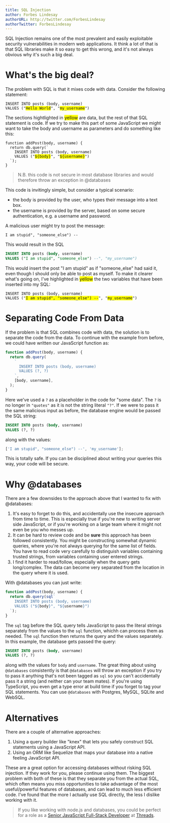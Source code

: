 ```yaml
---
title: SQL Injection
author: Forbes Lindesay
authorURL: http://twitter.com/ForbesLindesay
authorTwitter: ForbesLindesay
---
```


SQL Injection remains one of the most prevalent and easily exploitable security vulnerabilities in modern web applications. It think a lot of that is that SQL libraries make it so easy to get this wrong, and it's not always obvious why it's such a big deal.

<!--truncate-->

# What's the big deal?

The problem with SQL is that it mixes code with data. Consider the following statement:

<!-- ```sql
INSERT INTO posts (body, username)
VALUES ("Hello World", "my_username")
``` -->

<pre><code class="hljs css language-sql"><span class="hljs-keyword">INSERT</span> <span class="hljs-keyword">INTO</span> posts (<span class="hljs-keyword">body</span>, username)
<span class="hljs-keyword">VALUES</span> (<span class="hljs-string">"<span style="background:yellow">Hello World</span>"</span>, <span class="hljs-string">"<span style="background:yellow">my_username</span>"</span>)
</code></pre>

The sections hightlighted in <span class="hljs-string" style="background:yellow">yellow</span> are data, but the rest of that SQL statement is code. If we try to make this part of some JavaScript we might want to take the body and username as parameters and do something like this:

<!-- ```js
function addPost(body, username) {
  return db.query(`
    INSERT INTO posts (body, username)
    VALUES ("${body}", "${username}")
  `);
}
``` -->

<pre><code class="hljs css language-js"><span class="hljs-function"><span class="hljs-keyword">function</span> <span class="hljs-title">addPost</span>(<span class="hljs-params">body, username</span>) </span>{
  <span class="hljs-keyword">return</span> db.query(<span class="hljs-string">`
    INSERT INTO posts (body, username)
    VALUES ("<span class="hljs-subst" style="background:yellow">${body}</span>", "<span class="hljs-subst" style="background:yellow">${username}</span>")
  `</span>);
}
</code></pre>

> N.B. this code is not secure in most database libraries and would therefore throw an exception in @databases

This code is invitingly simple, but consider a typical scenario:

- the body is provided by the user, who types their message into a text box.
- the username is provided by the server, based on some secure authentication, e.g. a username and password.

A malicious user might try to post the message:

```
I am stupid", "someone_else") --
```

This would result in the SQL

```sql
INSERT INTO posts (body, username)
VALUES ("I am stupid", "someone_else") --", "my_username")
```

This would insert the post "I am stupid" as if "someone_else" had said it, even though I should only be able to post as myself. To make it clearer what's going on, I've highlighted in <span class="hljs-string" style="background:yellow">yellow</span> the two variables that have been inserted into my SQL:

<pre><code class="hljs css language-sql"><span class="hljs-keyword">INSERT</span> <span class="hljs-keyword">INTO</span> posts (<span class="hljs-keyword">body</span>, username)
<span class="hljs-keyword">VALUES</span> (<span class="hljs-string">"<span style="background:yellow">I am stupid"</span></span><span style="background:yellow">, <span class="hljs-string">"someone_else"</span>) </span><span class="hljs-comment"><span style="background:yellow">--</span>", "<span style="background:yellow">my_username</span>")</span>
</code></pre>

# Separating Code From Data

If the problem is that SQL combines code with data, the solution is to separate the code from the data. To continue with the example from before, we could have written our JavaScript function as:

```js
function addPost(body, username) {
  return db.query(
    `
      INSERT INTO posts (body, username)
      VALUES (?, ?)
    `,
    [body, username],
  );
}
```

Here we've used a `?` as a placeholder in the code for "some data". The `?` is no longer in `"quotes"` as it is not the string literal `"?"`. If we were to pass it the same malicious input as before, the database engine would be passed the SQL string:

```sql
INSERT INTO posts (body, username)
VALUES (?, ?)
```

along with the values:

```js
['I am stupid", "someone_else") --', 'my_username'];
```

This is totally safe. If you can be disciplined about writing your queries this way, your code will be secure.

# Why @databases

There are a few downsides to the approach above that I wanted to fix with @databases:

1. It's easy to forget to do this, and accidentally use the insecure approach from time to time. This is especially true if you're new to writing server side JavaScript, or if you're working on a large team where it might not even be you who messes up.
2. It can be hard to review code and be **sure** this approach has been followed consistently. You might be constructing somewhat dynamic queries, where you're not always querying for the same list of fields. You have to read code very carefully to distinguish variables containing trusted strings, from variables containing user entered strings.
3. I find it harder to read/follow, especially when the query gets long/complex. The data can become very separated from the location in the query where it is used.

With @databases you can just write:

```js
function addPost(body, username) {
  return db.query(sql`
    INSERT INTO posts (body, username)
    VALUES ("${body}", "${username}")
  `);
}
```

The `sql` tag before the SQL query tells JavaScript to pass the literal strings separately from the values to the `sql` function, whichh can process them as needed. The `sql` function then returns the query and the values separately. In this example, the database gets passed the query:

```sql
INSERT INTO posts (body, username)
VALUES (?, ?)
```

along with the values for `body` and `username`. The great thing about using `@databases` consistently is that `@databases` will throw an exception if you try to pass it anything that's not been tagged as `sql` so you can't accidentally pass it a string (and neither can your team mates). If you're using TypeScript, you even get a type error at build time if you forget to tag your SQL statements. You can use `@databases` with Postgres, MySQL, SQLite and WebSQL.

# Alternatives

There are a couple of alternative approaches:

1. Using a query builder like "knex" that lets you safely construct SQL statements using a JavaScript API.
2. Using an ORM like Sequelize that maps your database into a native feeling JavaScript API.

These are a great option for accessing databases without risking SQL injection. If they work for you, please continue using them. The biggest problem with both of these is that they separate you from the actual SQL, which often means you miss opportunities to take advantage of the most useful/powerful features of databases, and can lead to much less efficient code. I've found that the more I actually use SQL directly, the less I dislike working with it.

> If you like working with node.js and databases, you could be perfect for a role as a [Senior JavaScript Full-Stack Developer](https://threadsstyling.workable.com/jobs/748730) at [Threads](https://www.threadsstyling.com/careers).
